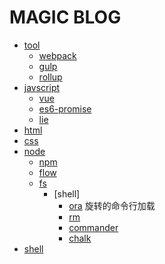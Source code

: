 # MAGIC BLOG
* [tool](www.baidu.com)
    - [webpack](https://www.webpackjs.com/)
    - [gulp](https://www.gulpjs.com.cn/)
    - [rollup]( https://www.rollupjs.com/guide/zh#introduction)
* [javscript](https://developer.mozilla.org/zh-CN/docs/Web/JavaScript)
    - [vue](https://cn.vuejs.org/)
    - [es6-promise](https://github.com/stefanpenner/es6-promise)
    - [lie](https://github.com/calvinmetcalf/lie)
* [html](www.baidu.com)
* [css](www.baidu.com)
* [node](http://nodejs.cn/)
    - [npm](https://www.npmjs.com/)
    - [flow](https://www.npmjs.com/package/flow)
    - [fs](http://nodejs.cn/api/fs.html)
        - [shell]
            - [ora](https://www.npmjs.com/package/ora) 旋转的命令行加载 
            - [rm](https://www.npmjs.com/package/rm)
            - [commander](https://www.npmjs.com/package/commander)
            - [chalk](https://github.com/chalk/chalk)
* [shell](www.baidu.com)
    
